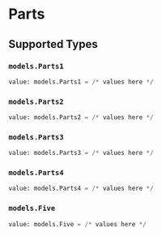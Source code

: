 # Parts


## Supported Types

### `models.Parts1`

```python
value: models.Parts1 = /* values here */
```

### `models.Parts2`

```python
value: models.Parts2 = /* values here */
```

### `models.Parts3`

```python
value: models.Parts3 = /* values here */
```

### `models.Parts4`

```python
value: models.Parts4 = /* values here */
```

### `models.Five`

```python
value: models.Five = /* values here */
```

